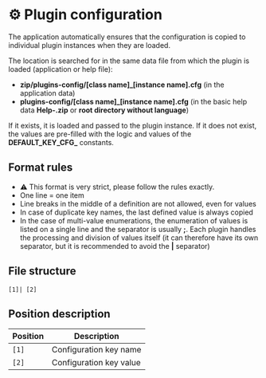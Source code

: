 # ⚙️ Plugin configuration

The application automatically ensures that the configuration is copied to individual plugin instances when they are loaded.

The location is searched for in the same data file from which the plugin is loaded (application or help file):  

- **zip/plugins-config/[class name]_[instance name].cfg** (in the application data)
- **plugins-config/[class name]_[instance name].cfg** (in the basic help data **Help-.zip** or **root directory without language**)

If it exists, it is loaded and passed to the plugin instance. If it does not exist, the values are pre-filled with the logic and values of the **DEFAULT_KEY_CFG_** constants.

## Format rules

- ⚠️ This format is very strict, please follow the rules exactly.
- One line = one item
- Line breaks in the middle of a definition are not allowed, even for values
- In case of duplicate key names, the last defined value is always copied
- In the case of multi-value enumerations, the enumeration of values is listed on a single line and the separator is usually **;**. Each plugin handles the processing and division of values itself (it can therefore have its own separator, but it is recommended to avoid the **|** separator)

## File structure

```text
[1]| [2]
```

## Position description

| Position | Description |
|---|---|
| `[1]` | Configuration key name |
| `[2]` | Configuration key value |
